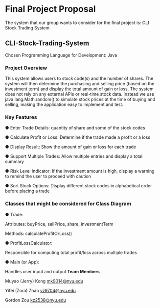 # Final Project Proposal
The system that our group wants to consider for the final project is: CLI Stock Trading System
## CLI-Stock-Trading-System
Chosen Programming Language for Development: Java
### Project Overview
This system allows users to stock code(s) and the number of shares. The system will then determine the purchasing and selling price (based on the investment term) and display the total amount of gain or loss.
The system does not rely on any external APIs or real-time stock data. Instead we use java.lang.Math.random() to simulate stock prices at the time of buying and selling, making the application  easy to implement and test. 
### Key Features
● Enter Trade Details: quantity of share and some of the stock codes

● Calculate Profit or Loss: Determine if the trade made a profit or a loss

● Display Result: Show the amount of gain or loss for each trade

● Support Multiple Trades: Allow multiple entries and display a total summary

● Risk Level Indicator: If the investment amount is high, display a warning to remind the user to proceed with caution

● Sort Stock Options: Display different stock codes in alphabetical order before placing a trade
### Classes that might be considered for Class Diagram
● Trade:

  Attributes: buyPrice, sellPrice, share, investmentTerm
  
  Methods: calculateProfitOrLoss()
  
● ProfitLossCalculator:

  Responsible for computing total profit/loss across multiple trades
  
● Main (or App): 

  Handles user input and output
**Team Members**

Muyao (Jerry) Kong mk9014@nyu.edu

Yifei (Zora) Zhao yz9704@nyu.edu

Gordon Zou kz2538@nyu.edu


